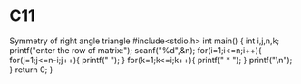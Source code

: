 # C11
Symmetry of right angle triangle 
#include<stdio.h>
int main()
{
    int i,j,n,k;
    printf("enter the row of matrix:");
    scanf("%d",&n);
    for(i=1;i<=n;i++){
      for(j=1;j<=n-i;j++){
         printf("  ");
      } 
      for(k=1;k<=i;k++){
          printf(" * "); 
          }
printf("\n");
}
return 0;
}
